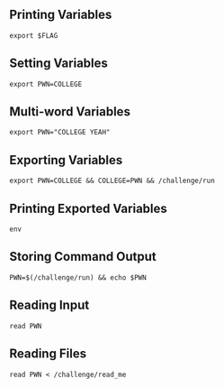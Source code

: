 ## Printing Variables
```
export $FLAG
```
## Setting Variables
```
export PWN=COLLEGE
```
## Multi-word Variables
```
export PWN="COLLEGE YEAH"
```
## Exporting Variables
```
export PWN=COLLEGE && COLLEGE=PWN && /challenge/run
```
## Printing Exported Variables
```
env
```
## Storing Command Output
```
PWN=$(/challenge/run) && echo $PWN
```
## Reading Input
```
read PWN
```
## Reading Files
```
read PWN < /challenge/read_me
```